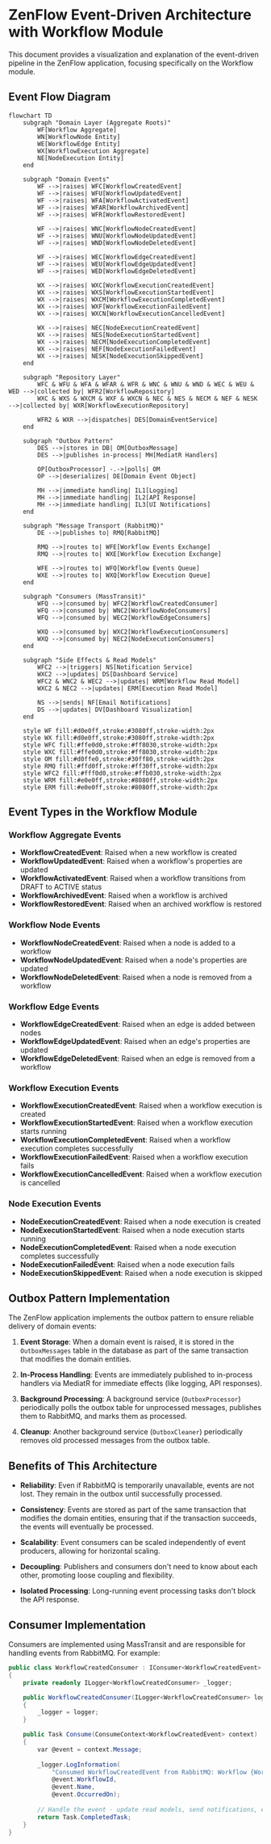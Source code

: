 # ZenFlow Event-Driven Architecture with Workflow Module

This document provides a visualization and explanation of the event-driven pipeline in the ZenFlow application, focusing specifically on the Workflow module.

## Event Flow Diagram

```mermaid
flowchart TD
    subgraph "Domain Layer (Aggregate Roots)"
        WF[Workflow Aggregate]
        WN[WorkflowNode Entity]
        WE[WorkflowEdge Entity]
        WX[WorkflowExecution Aggregate]
        NE[NodeExecution Entity]
    end
    
    subgraph "Domain Events"
        WF -->|raises| WFC[WorkflowCreatedEvent]
        WF -->|raises| WFU[WorkflowUpdatedEvent]
        WF -->|raises| WFA[WorkflowActivatedEvent]
        WF -->|raises| WFAR[WorkflowArchivedEvent]
        WF -->|raises| WFR[WorkflowRestoredEvent]
        
        WF -->|raises| WNC[WorkflowNodeCreatedEvent]
        WF -->|raises| WNU[WorkflowNodeUpdatedEvent]
        WF -->|raises| WND[WorkflowNodeDeletedEvent]
        
        WF -->|raises| WEC[WorkflowEdgeCreatedEvent]
        WF -->|raises| WEU[WorkflowEdgeUpdatedEvent]
        WF -->|raises| WED[WorkflowEdgeDeletedEvent]
        
        WX -->|raises| WXC[WorkflowExecutionCreatedEvent]
        WX -->|raises| WXS[WorkflowExecutionStartedEvent]
        WX -->|raises| WXCM[WorkflowExecutionCompletedEvent]
        WX -->|raises| WXF[WorkflowExecutionFailedEvent]
        WX -->|raises| WXCN[WorkflowExecutionCancelledEvent]
        
        WX -->|raises| NEC[NodeExecutionCreatedEvent]
        WX -->|raises| NES[NodeExecutionStartedEvent]
        WX -->|raises| NECM[NodeExecutionCompletedEvent]
        WX -->|raises| NEF[NodeExecutionFailedEvent]
        WX -->|raises| NESK[NodeExecutionSkippedEvent]
    end
    
    subgraph "Repository Layer"
        WFC & WFU & WFA & WFAR & WFR & WNC & WNU & WND & WEC & WEU & WED -->|collected by| WFR2[WorkflowRepository]
        WXC & WXS & WXCM & WXF & WXCN & NEC & NES & NECM & NEF & NESK -->|collected by| WXR[WorkflowExecutionRepository]
        
        WFR2 & WXR -->|dispatches| DES[DomainEventService]
    end
    
    subgraph "Outbox Pattern"
        DES -->|stores in DB| OM[OutboxMessage]
        DES -->|publishes in-process| MH[MediatR Handlers]
        
        OP[OutboxProcessor] -.->|polls| OM
        OP -->|deserializes| DE[Domain Event Object]
        
        MH -->|immediate handling| IL1[Logging]
        MH -->|immediate handling| IL2[API Response]
        MH -->|immediate handling| IL3[UI Notifications]
    end
    
    subgraph "Message Transport (RabbitMQ)"
        DE -->|publishes to| RMQ[RabbitMQ]
        
        RMQ -->|routes to| WFE[Workflow Events Exchange]
        RMQ -->|routes to| WXE[Workflow Execution Exchange]
        
        WFE -->|routes to| WFQ[Workflow Events Queue]
        WXE -->|routes to| WXQ[Workflow Execution Queue]
    end
    
    subgraph "Consumers (MassTransit)"
        WFQ -->|consumed by| WFC2[WorkflowCreatedConsumer]
        WFQ -->|consumed by| WNC2[WorkflowNodeConsumers]
        WFQ -->|consumed by| WEC2[WorkflowEdgeConsumers]
        
        WXQ -->|consumed by| WXC2[WorkflowExecutionConsumers]
        WXQ -->|consumed by| NEC2[NodeExecutionConsumers]
    end
    
    subgraph "Side Effects & Read Models"
        WFC2 -->|triggers| NS[Notification Service]
        WXC2 -->|updates| DS[Dashboard Service]
        WFC2 & WNC2 & WEC2 -->|updates| WRM[Workflow Read Model]
        WXC2 & NEC2 -->|updates| ERM[Execution Read Model]
        
        NS -->|sends| NF[Email Notifications]
        DS -->|updates| DV[Dashboard Visualization]
    end
    
    style WF fill:#d0e0ff,stroke:#3080ff,stroke-width:2px
    style WX fill:#d0e0ff,stroke:#3080ff,stroke-width:2px
    style WFC fill:#ffe0d0,stroke:#ff8030,stroke-width:2px
    style WXC fill:#ffe0d0,stroke:#ff8030,stroke-width:2px
    style OM fill:#d0ffe0,stroke:#30ff80,stroke-width:2px
    style RMQ fill:#ffd0ff,stroke:#ff30ff,stroke-width:2px
    style WFC2 fill:#fff0d0,stroke:#ffb030,stroke-width:2px
    style WRM fill:#e0e0ff,stroke:#8080ff,stroke-width:2px
    style ERM fill:#e0e0ff,stroke:#8080ff,stroke-width:2px
```

## Event Types in the Workflow Module

### Workflow Aggregate Events
- **WorkflowCreatedEvent**: Raised when a new workflow is created
- **WorkflowUpdatedEvent**: Raised when a workflow's properties are updated
- **WorkflowActivatedEvent**: Raised when a workflow transitions from DRAFT to ACTIVE status
- **WorkflowArchivedEvent**: Raised when a workflow is archived
- **WorkflowRestoredEvent**: Raised when an archived workflow is restored

### Workflow Node Events
- **WorkflowNodeCreatedEvent**: Raised when a node is added to a workflow
- **WorkflowNodeUpdatedEvent**: Raised when a node's properties are updated
- **WorkflowNodeDeletedEvent**: Raised when a node is removed from a workflow

### Workflow Edge Events
- **WorkflowEdgeCreatedEvent**: Raised when an edge is added between nodes
- **WorkflowEdgeUpdatedEvent**: Raised when an edge's properties are updated
- **WorkflowEdgeDeletedEvent**: Raised when an edge is removed from a workflow

### Workflow Execution Events
- **WorkflowExecutionCreatedEvent**: Raised when a workflow execution is created
- **WorkflowExecutionStartedEvent**: Raised when a workflow execution starts running
- **WorkflowExecutionCompletedEvent**: Raised when a workflow execution completes successfully
- **WorkflowExecutionFailedEvent**: Raised when a workflow execution fails
- **WorkflowExecutionCancelledEvent**: Raised when a workflow execution is cancelled

### Node Execution Events
- **NodeExecutionCreatedEvent**: Raised when a node execution is created
- **NodeExecutionStartedEvent**: Raised when a node execution starts running
- **NodeExecutionCompletedEvent**: Raised when a node execution completes successfully
- **NodeExecutionFailedEvent**: Raised when a node execution fails
- **NodeExecutionSkippedEvent**: Raised when a node execution is skipped

## Outbox Pattern Implementation

The ZenFlow application implements the outbox pattern to ensure reliable delivery of domain events:

1. **Event Storage**: When a domain event is raised, it is stored in the `OutboxMessages` table in the database as part of the same transaction that modifies the domain entities.

2. **In-Process Handling**: Events are immediately published to in-process handlers via MediatR for immediate effects (like logging, API responses).

3. **Background Processing**: A background service (`OutboxProcessor`) periodically polls the outbox table for unprocessed messages, publishes them to RabbitMQ, and marks them as processed.

4. **Cleanup**: Another background service (`OutboxCleaner`) periodically removes old processed messages from the outbox table.

## Benefits of This Architecture

- **Reliability**: Even if RabbitMQ is temporarily unavailable, events are not lost. They remain in the outbox until successfully processed.
  
- **Consistency**: Events are stored as part of the same transaction that modifies the domain entities, ensuring that if the transaction succeeds, the events will eventually be processed.

- **Scalability**: Event consumers can be scaled independently of event producers, allowing for horizontal scaling.

- **Decoupling**: Publishers and consumers don't need to know about each other, promoting loose coupling and flexibility.

- **Isolated Processing**: Long-running event processing tasks don't block the API response.

## Consumer Implementation

Consumers are implemented using MassTransit and are responsible for handling events from RabbitMQ. For example:

```csharp
public class WorkflowCreatedConsumer : IConsumer<WorkflowCreatedEvent>
{
    private readonly ILogger<WorkflowCreatedConsumer> _logger;

    public WorkflowCreatedConsumer(ILogger<WorkflowCreatedConsumer> logger)
    {
        _logger = logger;
    }

    public Task Consume(ConsumeContext<WorkflowCreatedEvent> context)
    {
        var @event = context.Message;
        
        _logger.LogInformation(
            "Consumed WorkflowCreatedEvent from RabbitMQ: Workflow {WorkflowId} with name '{Name}' was created at {OccurredOn}",
            @event.WorkflowId,
            @event.Name,
            @event.OccurredOn);
        
        // Handle the event - update read models, send notifications, etc.
        return Task.CompletedTask;
    }
}
```